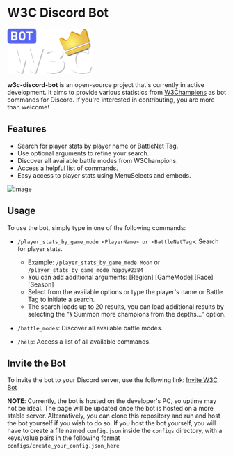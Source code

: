 # W3C Discord Bot

![w3c_discord_bot.png](https://github.com/0nlyDev/w3c-discord-bot/blob/main/assets/images/w3c_discord_bot.png)

**w3c-discord-bot** is an open-source project that's currently in active development. It aims to provide various statistics from [W3Champions](https://www.w3champions.com/) as bot commands for Discord. If you're interested in contributing, you are more than welcome!

## Features

- Search for player stats by player name or BattleNet Tag.
- Use optional arguments to refine your search.
- Discover all available battle modes from W3Champions.
- Access a helpful list of commands.
- Easy access to player stats using MenuSelects and embeds.

![image](https://github.com/0nlyDev/w3c-discord-bot/assets/89726447/8833ac3f-e1c3-4388-b119-11966ce40057)

## Usage

To use the bot, simply type in one of the following commands:

- `/player_stats_by_game_mode <PlayerName> or <BattleNetTag>`: Search for player stats.
  - Example: `/player_stats_by_game_mode Moon` or `/player_stats_by_game_mode happy#2384`
  - You can add additional arguments: [Region] [GameMode] [Race] [Season]
  - Select from the available options or type the player's name or Battle Tag to initiate a search.
  - The search loads up to 20 results, you can load additional results by selecting the "🌀 Summon more champions from the depths..." option.

- `/battle_modes`: Discover all available battle modes.

- `/help`: Access a list of all available commands.

## Invite the Bot

To invite the bot to your Discord server, use the following link:
[Invite W3C Bot](https://discord.com/api/oauth2/authorize?client_id=1166203153654501406&permissions=826781222912&scope=bot)

**NOTE**: Currently, the bot is hosted on the developer's PC, so uptime may not be ideal. 
The page will be updated once the bot is hosted on a more stable server. 
Alternatively, you can clone this repository and run and host the bot yourself if you wish to do so. 
If you host the bot yourself, you will have to create a file named `config.json` inside the `configs` directory,
with a keys/value pairs in the following format `configs/create_your_config.json_here`

